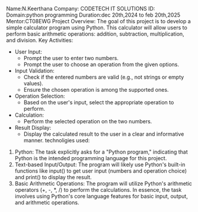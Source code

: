 Name:N.Keerthana
Company: CODETECH IT SOLUTIONS
ID:
Domain:python programming
Duration:dec 20th,2024 to feb 20th,2025
Mentor:CT08EWG
Project Overview:
The goal of this project is to develop a simple calculator program using Python. This calculator will allow users to perform basic arithmetic operations: addition, subtraction, multiplication, and division.
Key Activities:
 * User Input:
   * Prompt the user to enter two numbers.
   * Prompt the user to choose an operation from the given options.
 * Input Validation:
   * Check if the entered numbers are valid (e.g., not strings or empty values).
   * Ensure the chosen operation is among the supported ones.
 * Operation Selection:
   * Based on the user's input, select the appropriate operation to perform.
 * Calculation:
   * Perform the selected operation on the two numbers.
 * Result Display:
   * Display the calculated result to the user in a clear and informative manner.
technoligies used: 
 1. Python: The task explicitly asks for a "Python program," indicating that Python is the intended programming language for this project.
 2. Text-based Input/Output: The program will likely use Python's built-in functions like input() to get user input (numbers and operation choice) and print() to display the result.
 3. Basic Arithmetic Operations: The program will utilize Python's arithmetic operators (+, -, *, /) to perform the calculations.  In essence, the task involves using Python's core language features for basic input, output, and arithmetic operations.
